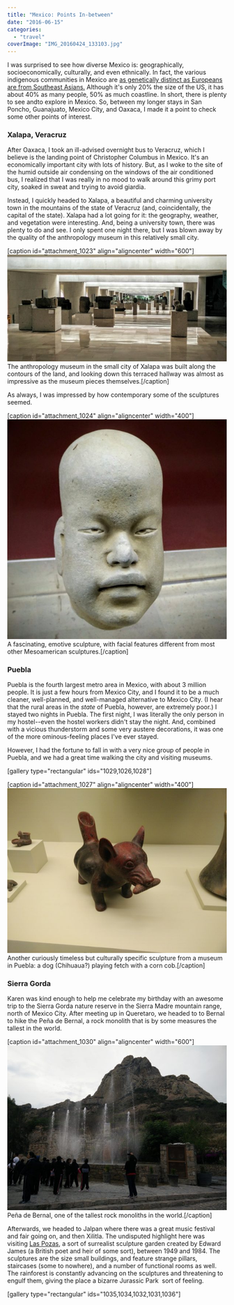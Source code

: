 ```yaml
---
title: "Mexico: Points In-between"
date: "2016-06-15"
categories:
  - "travel"
coverImage: "IMG_20160424_133103.jpg"
---
```


I was surprised to see how diverse Mexico is: geographically, socioeconomically, culturally, and even ethnically. In fact, the various indigenous communities in Mexico are [as genetically distinct as Europeans are from Southeast Asians.](http://www.sciencemag.org/news/2014/06/people-mexico-show-stunning-amount-genetic-diversity) Although it's only 20% the size of the US, it has about 40% as many people, 50% as much coastline. In short, there is plenty to see andto explore in Mexico. So, between my longer stays in San Poncho, Guanajuato, Mexico City, and Oaxaca, I made it a point to check some other points of interest.

### Xalapa, Veracruz

After Oaxaca, I took an ill-advised overnight bus to Veracruz, which I believe is the landing point of Christopher Columbus in Mexico. It's an economically important city with lots of history. But, as I woke to the site of the humid outside air condensing on the windows of the air conditioned bus, I realized that I was really in no mood to walk around this grimy port city, soaked in sweat and trying to avoid giardia.

Instead, I quickly headed to Xalapa, a beautiful and charming university town in the mountains of the state of Veracruz (and, coincidentally, the capital of the state). Xalapa had a lot going for it: the geography, weather, and vegetation were interesting. And, being a university town, there was plenty to do and see. I only spent one night there, but I was blown away by the quality of the anthropology museum in this relatively small city.

\[caption id="attachment_1023" align="aligncenter" width="600"\][![IMG_20160419_101007](images/IMG_20160419_101007-600x291.jpg)](http://www.rdchambers.net/wp-content/uploads/2016/06/IMG_20160419_101007.jpg) The anthropology museum in the small city of Xalapa was built along the contours of the land, and looking down this terraced hallway was almost as impressive as the museum pieces themselves.\[/caption\]

As always, I was impressed by how contemporary some of the sculptures seemed.

\[caption id="attachment_1024" align="aligncenter" width="400"\][![IMG_20160419_101555](images/IMG_20160419_101555-600x600.jpg)](http://www.rdchambers.net/wp-content/uploads/2016/06/IMG_20160419_101555.jpg) A fascinating, emotive sculpture, with facial features different from most other Mesoamerican sculptures.\[/caption\]

### Puebla

Puebla is the fourth largest metro area in Mexico, with about 3 million people. It is just a few hours from Mexico City, and I found it to be a much cleaner, well-planned, and well-managed alternative to Mexico City. (I hear that the rural areas in the *state* of Puebla, however, are extremely poor.) I stayed two nights in Puebla. The first night, I was literally the only person in my hostel--even the hostel workers didn't stay the night. And, combined with a vicious thunderstorm and some very austere decorations, it was one of the more ominous-feeling places I've ever stayed.

However, I had the fortune to fall in with a very nice group of people in Puebla, and we had a great time walking the city and visiting museums.

\[gallery type="rectangular" ids="1029,1026,1028"\]

\[caption id="attachment_1027" align="aligncenter" width="400"\][![IMG_20160420_162201](images/IMG_20160420_162201-600x450.jpg)](http://www.rdchambers.net/wp-content/uploads/2016/06/IMG_20160420_162201.jpg) Another curiously timeless but culturally specific sculpture from a museum in Puebla: a dog (Chihuaua?) playing fetch with a corn cob.\[/caption\]

### Sierra Gorda

Karen was kind enough to help me celebrate my birthday with an awesome trip to the Sierra Gorda nature reserve in the Sierra Madre mountain range, north of Mexico City. After meeting up in Queretaro, we headed to to Bernal to hike the Peña de Bernal, a rock monolith that is by some measures the tallest in the world.

\[caption id="attachment_1030" align="aligncenter" width="600"\][![IMG_20160422_191628](images/IMG_20160422_191628-600x450.jpg)](http://www.rdchambers.net/wp-content/uploads/2016/06/IMG_20160422_191628.jpg) Peña de Bernal, one of the tallest rock monoliths in the world.\[/caption\]

Afterwards, we headed to Jalpan where there was a great music festival and fair going on, and then Xilitla. The undisputed highlight here was visiting [Las Pozas](https://en.wikipedia.org/wiki/Las_Pozas), a sort of surrealist sculpture garden created by Edward James (a British poet and heir of some sort), between 1949 and 1984. The sculptures are the size small buildings, and feature strange pillars, staircases (some to nowhere), and a number of functional rooms as well. The rainforest is constantly advancing on the sculptures and threatening to engulf them, giving the place a bizarre Jurassic Park  sort of feeling.

\[gallery type="rectangular" ids="1035,1034,1032,1031,1036"\]
